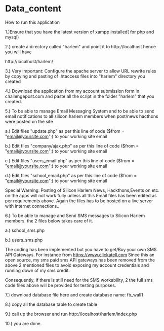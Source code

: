 # Data_content


How to run this application

1.)Ensure that you have the latest version of xampp installed( for php and mysql)

2.) create a directory called "harlem" and point it to http://localhost hence you will have

http://localhost/harlem/

3.) Very important: Configure the apache server to allow URL rewrite rules by copying and pasting of
.htaccess files into "harlem" directory you created

4.) Download the application from my account submission form in challengepost.com and paste all the script 
in the folder "harlem" that you created.


5.) To be able to manage Email Messaging System and to be able to send email notifications to all silicon harlem members when post/news hacthons were posted on the site

a.) Edit files "update.php" as per this line of code ($from = "email@yoursite.com";) to your working site email

b.) Edit files "company/ajax.php" as per this line of code ($from = "email@yoursite.com";) to your working site email

c.) Edit files "users_email.php" as per this line of code ($from = "email@yoursite.com";) to your working site email

d.) Edit files "school_email.php" as per this line of code ($from = "email@yoursite.com";) to your working site email



Special Warning: Posting of Silicon Harlem News, Hackthons,Events on etc. on the apps will not work fully unless all this Email files has been edited
as per requirements above. Again the files has to be hosted on a live server with internet connections..






6.) To be able to manage and Send SMS messages to Silicon Harlem members. the 2 files below takes care of it.

a.) school_sms.php

b.) users_sms.php

The coding has been implemented but you have to get/Buy your own SMS API Gateways. For instance from https://www.clickatell.com
Since this an open source, my sms paid sms API gateways has been removed from the above 2 mentioned files to avoid
exposing my account credentials and running down of my sms credit.


Consequently, if there is still need for the SMS workability, 2 the full sms code files above 
will be provided for testing purposes.
 


7.) download database file here and create database name: fb_wall1

8.) copy all the database table to create table

9.) call up the browser and run http://localhost/harlem/index.php

10.) you are done.





